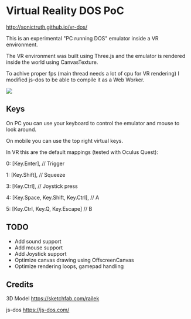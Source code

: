 # Virtual Reality DOS PoC

http://sonictruth.github.io/vr-dos/

This is an experimental "PC running DOS" emulator inside a VR environment.

The VR environment was built using Three.js and the emulator is rendered inside the world using CanvasTexture.

To achive proper fps (main thread needs a lot of cpu for VR rendering) I modified js-dos to be able to compile it as a Web Worker.



![](demo.gif)

## Keys

On PC you can use your keyboard to control the emulator and mouse to look around.

On mobile you can use the top right virtual keys.

In VR this are the default mappings (tested with Oculus Quest):

0: [Key.Enter], // Trigger

1: [Key.Shift], // Squeeze

3: [Key.Ctrl], // Joystick press 

4: [Key.Space, Key.Shift, Key.Ctrl], // A

5: [Key.Ctrl, Key.Q, Key.Escape]  // B

## TODO
- Add sound support
- Add mouse support 
- Add Joystick support
- Optimize canvas drawing using OffscreenCanvas
- Optimize rendering loops, gamepad handling

## Credits
3D Model  https://sketchfab.com/railek

js-dos https://js-dos.com/
